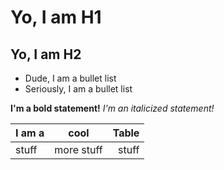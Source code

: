 # Yo, I am H1
## Yo, I am H2

* Dude, I am a bullet list
* Seriously, I am a bullet list

**I'm a bold statement!**
*I'm an italicized statement!*

| I am a        | cool          | Table  |
| ------------- |:-------------:| -----: |
| stuff         | more stuff    | stuff  |